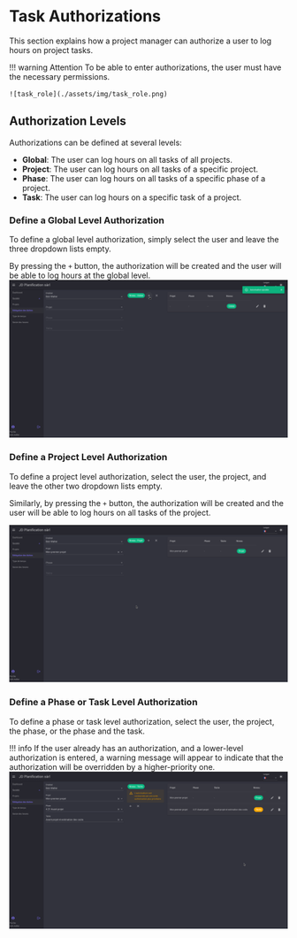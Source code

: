 # Task Authorizations

This section explains how a project manager can authorize a user to log hours on project tasks.

!!! warning Attention
    To be able to enter authorizations, the user must have the necessary permissions.

    ![task_role](./assets/img/task_role.png)

## Authorization Levels

Authorizations can be defined at several levels:
- **Global**: The user can log hours on all tasks of all projects.
- **Project**: The user can log hours on all tasks of a specific project.
- **Phase**: The user can log hours on all tasks of a specific phase of a project.
- **Task**: The user can log hours on a specific task of a project.

### Define a **Global** Level Authorization

To define a global level authorization, simply select the user and leave the three dropdown lists empty.

By pressing the `+` button, the authorization will be created and the user will be able to log hours at the global level.
![task_role_global](./assets/img/task_role_global.png)

### Define a **Project** Level Authorization

To define a project level authorization, select the user, the project, and leave the other two dropdown lists empty.

Similarly, by pressing the `+` button, the authorization will be created and the user will be able to log hours on all tasks of the project.

![task_role_project](./assets/img/task_role_project.png)

### Define a **Phase** or **Task** Level Authorization

To define a phase or task level authorization, select the user, the project, the phase, or the phase and the task.

!!! info
    If the user already has an authorization, and a lower-level authorization is entered, a warning message will appear to indicate that the authorization will be overridden by a higher-priority one.
    ![task_bypass](./assets/img/task_bypass.png)
